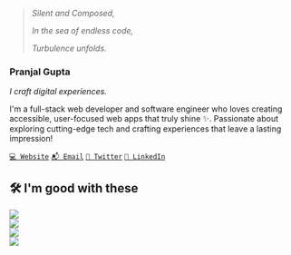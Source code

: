 > _Silent and Composed,_
>
> _In the sea of endless code,_
>
> _Turbulence unfolds._

### Pranjal Gupta

*I craft digital experiences.*

I'm a full-stack web developer and software engineer who loves creating
accessible, user-focused web apps that truly shine ✨. Passionate about
exploring cutting-edge tech and crafting experiences that leave a lasting
impression!

[`💻 Website`](https://pranjalgupta.me)
[`📬 Email`](mailto:pranjalg1122@gmail.com)
[`🐥 Twitter`](https://x.com/pranjalg1122)
[`👔 LinkedIn`](https://www.linkedin.com/in/pranjalg1122)

## 🛠️ I'm good with these

<div align="left">
  <a href="https://skillicons.dev">
    <img src="https://skillicons.dev/icons?i=python,typescript,javascript,html,css,c,cpp,go"/>
    <br/>
    <img src="https://skillicons.dev/icons?i=nextjs,react,svelte,astro,vite,tailwind,bun,nodejs"/>
    <br/>
     <img src="https://skillicons.dev/icons?i=postgresql,mongodb,mysql,sqlite,prisma,supabase"/>
    <br/>  
    <img src="https://skillicons.dev/icons?i=figma,vscode,github,git,notion,docker,windows"/>
  </a>
</div>

